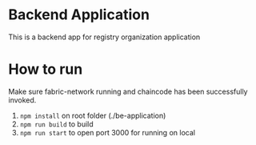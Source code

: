# Backend Application
This is a backend app for registry organization application

# How to run

Make sure fabric-network running and chaincode has been successfully invoked.

1. `npm install` on root folder (./be-application)
2. `npm run build` to build
3. `npm run start` to open port 3000 for running on local 


